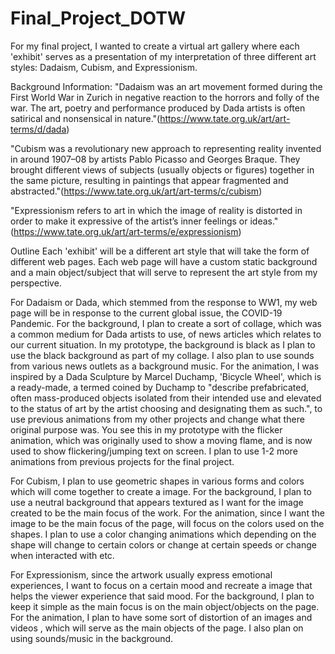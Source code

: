 # Final_Project_DOTW
For my final project, I wanted to create a virtual art gallery where each 'exhibit' serves as a presentation of my interpretation of three different art styles: Dadaism, Cubism, and Expressionism. 

Background Information:
"Dadaism was an art movement formed during the First World War in Zurich in negative reaction to the horrors and folly of the war. The art, poetry and performance produced by Dada artists is often satirical and nonsensical in nature."(https://www.tate.org.uk/art/art-terms/d/dada)

"Cubism was a revolutionary new approach to representing reality invented in around 1907–08 by artists Pablo Picasso and Georges Braque. They brought different views of subjects (usually objects or figures) together in the same picture, resulting in paintings that appear fragmented and abstracted."(https://www.tate.org.uk/art/art-terms/c/cubism)

"Expressionism refers to art in which the image of reality is distorted in order to make it expressive of the artist’s inner feelings or ideas."(https://www.tate.org.uk/art/art-terms/e/expressionism)


Outline
Each 'exhibit' will be a different art style that will take the form of different web pages. Each web page will have a custom static background and a main object/subject that will serve to represent the art style from my perspective.

For Dadaism or Dada, which stemmed from the response to WW1, my web page will be in response to the current global issue, the COVID-19 Pandemic. For the background, I plan to create a sort of collage, which was a common medium for Dada artists to use, of news articles which relates to our current situation. In my prototype, the background is black as I plan to use the black background as part of my collage. I also plan to use sounds from various news outlets as a background music. For the animation, I was inspired by a Dada Sculpture by Marcel Duchamp, 'Bicycle Wheel', which is a ready-made, a termed coined by Duchamp  to "describe prefabricated, often mass-produced objects isolated from their intended use and elevated to the status of art by the artist choosing and designating them as such.", to use previous animations from my other projects and change what there original purpose was. You see this in my prototype with the flicker animation, which was originally used to show a moving flame, and is now used to show flickering/jumping  text on screen. I plan to use 1-2 more animations from previous projects for the final project.

For Cubism, I plan to use geometric shapes in various forms and colors which will come together to create a image. For the background, I plan to use a neutral background that appears textured as I want for the image created to be the main focus of the work. For the animation, since I want the image to be the main focus of the page, will focus on the colors used on the shapes. I plan to use a color changing animations which depending on the shape will change to certain colors or change at certain speeds or change when interacted with etc. 

For Expressionism, since the artwork usually express emotional experiences, I want to focus on a certain mood and recreate a image that helps the viewer experience that said mood. For the background, I plan to keep it simple as the main focus is on the main object/objects on the page. For the animation, I plan to have some sort of distortion of an images and videos , which will serve as the main objects of the page. I also plan on using sounds/music in the background. 

